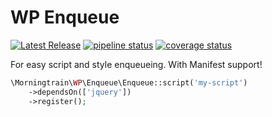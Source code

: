 # WP Enqueue

[![Latest Release](https://backuptrain.dk/internal-projects/wp/wp-enqueue/-/badges/release.svg)](https://backuptrain.dk/internal-projects/wp/wp-enqueue/-/releases)
[![pipeline status](https://backuptrain.dk/internal-projects/wp/wp-enqueue/badges/master/pipeline.svg)](https://backuptrain.dk/internal-projects/wp/wp-enqueue/-/pipelines)
[![coverage status](https://backuptrain.dk/internal-projects/wp/wp-enqueue/badges/master/coverage.svg)](https://backuptrain.dk/internal-projects/wp/wp-enqueue/-/graphs/master/charts)

For easy script and style enqueueing. With Manifest support!


```php
\Morningtrain\WP\Enqueue\Enqueue::script('my-script')
    ->dependsOn(['jquery'])
    ->register();
```
